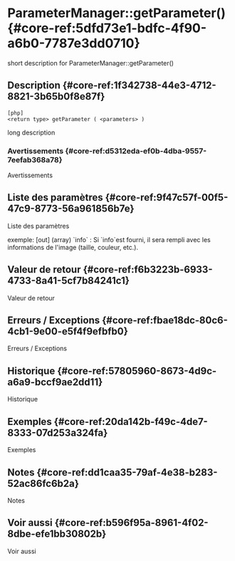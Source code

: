 # ParameterManager::getParameter() {#core-ref:5dfd73e1-bdfc-4f90-a6b0-7787e3dd0710}

<div class="short-description">
<span class="fixme template">short description for ParameterManager::getParameter()</span>
</div>
<!--
<div class="applicability">
Obsolète depuis #.#.#
</div>
-->

## Description {#core-ref:1f342738-44e3-4712-8821-3b65b0f8e87f}

    [php]
    <return type> getParameter ( <parameters> )

<span class="fixme template">long description</span>

### Avertissements {#core-ref:d5312eda-ef0b-4dba-9557-7eefab368a78}

<span class="fixme template">Avertissements</span>

## Liste des paramètres {#core-ref:9f47c57f-00f5-47c9-8773-56a961856b7e}

<span class="fixme template">Liste des paramètres</span>

<div class="fixme template">
exemple:  
[out] (array) `info`
:   Si `info`est fourni, il sera rempli avec les informations de l'image (taille, couleur, etc.).
</div>

## Valeur de retour {#core-ref:f6b3223b-6933-4733-8a41-5cf7b84241c1}

<span class="fixme template">Valeur de retour</span>

## Erreurs / Exceptions {#core-ref:fbae18dc-80c6-4cb1-9e00-e5f4f9efbfb0}

<span class="fixme template">Erreurs / Exceptions</span>

## Historique {#core-ref:57805960-8673-4d9c-a6a9-bccf9ae2dd11}

<span class="fixme template">Historique</span>

## Exemples {#core-ref:20da142b-f49c-4de7-8333-07d253a324fa}

<span class="fixme template">Exemples</span>

## Notes {#core-ref:dd1caa35-79af-4e38-b283-52ac86fc6b2a}

<span class="fixme template">Notes</span>

## Voir aussi {#core-ref:b596f95a-8961-4f02-8dbe-efe1bb30802b}

<span class="fixme template">Voir aussi</span>
